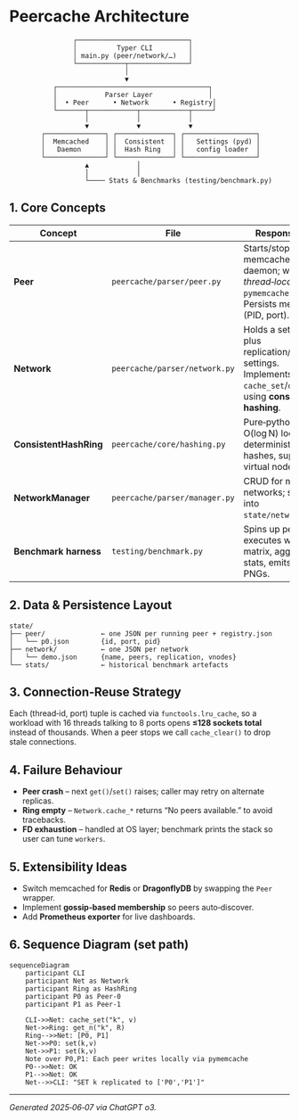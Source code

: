 # Peercache Architecture

```
                ┌────────────────────────────┐
                │          Typer CLI         │
                │ main.py (peer/network/…)   │
                └────────────┬───────────────┘
                             │
                             ▼
           ┌──────────────────────────────────────┐
           │            Parser Layer              │
           │  • Peer      • Network      • Registry│
           └───────┬────────────┬────────────┬─────┘
                   │            │            │
                   ▼            ▼            ▼
        ┌───────────────┐ ┌──────────────┐ ┌──────────────────┐
        │  Memcached    │ │  Consistent  │ │   Settings (pyd) │
        │   Daemon      │ │  Hash Ring   │ │   config loader  │
        └───────────────┘ └──────────────┘ └──────────────────┘
                   ▲            │
                   │            │
                   └──── Stats & Benchmarks (testing/benchmark.py)
```

## 1. Core Concepts

| Concept                | File                          | Responsibility                                                                                                         |
| ---------------------- | ----------------------------- | ---------------------------------------------------------------------------------------------------------------------- |
| **Peer**               | `peercache/parser/peer.py`    | Starts/stops one memcached daemon; wraps a *thread‑local* `pymemcache.Client`. Persists metadata (PID, port).          |
| **Network**            | `peercache/parser/network.py` | Holds a set of peers plus replication/vnode settings. Implements `cache_set`/`cache_get` using **consistent hashing**. |
| **ConsistentHashRing** | `peercache/core/hashing.py`   | Pure‑python ring – O(log N) lookup, deterministic 32‑bit hashes, supports V virtual nodes.                             |
| **NetworkManager**     | `peercache/parser/manager.py` | CRUD for multiple networks; serialised into `state/network.json`.                                                      |
| **Benchmark harness**  | `testing/benchmark.py`        | Spins up peers, executes workload matrix, aggregates stats, emits JSON & PNGs.                                         |

## 2. Data & Persistence Layout

```
state/
├── peer/              ← one JSON per running peer + registry.json
│   └── p0.json        {id, port, pid}
├── network/           ← one JSON per network
│   └── demo.json      {name, peers, replication, vnodes}
└── stats/             ← historical benchmark artefacts
```

## 3. Connection‑Reuse Strategy

Each (thread‑id, port) tuple is cached via `functools.lru_cache`, so a workload with 16 threads talking to 8 ports opens **≤128 sockets total** instead of thousands. When a peer stops we call `cache_clear()` to drop stale connections.

## 4. Failure Behaviour

* **Peer crash** – next `get()`/`set()` raises; caller may retry on alternate replicas.
* **Ring empty** – `Network.cache_*` returns “No peers available.” to avoid tracebacks.
* **FD exhaustion** – handled at OS layer; benchmark prints the stack so user can tune `workers`.

## 5. Extensibility Ideas

* Switch memcached for **Redis** or **DragonflyDB** by swapping the `Peer` wrapper.
* Implement **gossip‑based membership** so peers auto‑discover.
* Add **Prometheus exporter** for live dashboards.

## 6. Sequence Diagram (set path)

```mermaid
sequenceDiagram
    participant CLI
    participant Net as Network
    participant Ring as HashRing
    participant P0 as Peer-0
    participant P1 as Peer-1

    CLI->>Net: cache_set("k", v)
    Net->>Ring: get_n("k", R)
    Ring-->>Net: [P0, P1]
    Net->>P0: set(k,v)
    Net->>P1: set(k,v)
    Note over P0,P1: Each peer writes locally via pymemcache
    P0-->>Net: OK
    P1-->>Net: OK
    Net-->>CLI: "SET k replicated to ['P0','P1']"
```

---

*Generated 2025‑06‑07 via ChatGPT o3.*
